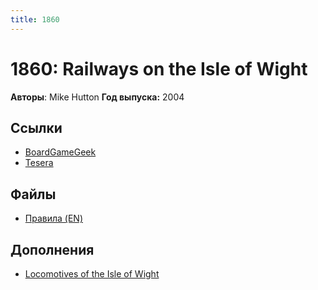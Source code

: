 ```yaml
---
title: 1860
---
```


# 1860: Railways on the Isle of Wight

**Авторы**: Mike Hutton
**Год выпуска:** 2004

## Ссылки

- [BoardGameGeek](https://boardgamegeek.com/boardgame/12750/1860-railways-isle-wight)
- [Tesera](https://tesera.ru/game/1860/)

## Файлы

- [Правила (EN)](https://boardgamegeek.com/filepage/238952/third-edition-rules)

## Дополнения

- [Locomotives of the Isle of Wight](locomotives.md)
